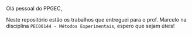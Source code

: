 Olá pessoal do PPGEC, 

Neste repositório estão os trabalhos que entreguei para o prof. Marcelo na disciplina `PEC00144 - Métodos Experimentais`, espero que sejam úteis!
